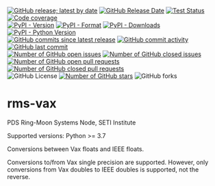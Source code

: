 [![GitHub release; latest by date](https://img.shields.io/github/v/release/SETI/rms-vax)](https://github.com/SETI/rms-vax/releases)
[![GitHub Release Date](https://img.shields.io/github/release-date/SETI/rms-vax)](https://github.com/SETI/rms-vax/releases)
[![Test Status](https://img.shields.io/github/actions/workflow/status/SETI/rms-vax/run-tests.yml?branch=main)](https://github.com/SETI/rms-vax/actions)
[![Code coverage](https://img.shields.io/codecov/c/github/SETI/rms-vax/main?logo=codecov)](https://codecov.io/gh/SETI/rms-vax)
<br />
[![PyPI - Version](https://img.shields.io/pypi/v/rms-vax)](https://pypi.org/project/rms-vax)
[![PyPI - Format](https://img.shields.io/pypi/format/rms-vax)](https://pypi.org/project/rms-vax)
[![PyPI - Downloads](https://img.shields.io/pypi/dm/rms-vax)](https://pypi.org/project/rms-vax)
[![PyPI - Python Version](https://img.shields.io/pypi/pyversions/rms-vax)](https://pypi.org/project/rms-vax)
<br />
[![GitHub commits since latest release](https://img.shields.io/github/commits-since/SETI/rms-vax/latest)](https://github.com/SETI/rms-vax/commits/main/)
[![GitHub commit activity](https://img.shields.io/github/commit-activity/m/SETI/rms-vax)](https://github.com/SETI/rms-vax/commits/main/)
[![GitHub last commit](https://img.shields.io/github/last-commit/SETI/rms-vax)](https://github.com/SETI/rms-vax/commits/main/)
<br />
[![Number of GitHub open issues](https://img.shields.io/github/issues-raw/SETI/rms-vax)](https://github.com/SETI/rms-vax/issues)
[![Number of GitHub closed issues](https://img.shields.io/github/issues-closed-raw/SETI/rms-vax)](https://github.com/SETI/rms-vax/issues)
[![Number of GitHub open pull requests](https://img.shields.io/github/issues-pr-raw/SETI/rms-vax)](https://github.com/SETI/rms-vax/pulls)
[![Number of GitHub closed pull requests](https://img.shields.io/github/issues-pr-closed-raw/SETI/rms-vax)](https://github.com/SETI/rms-vax/pulls)
<br />
![GitHub License](https://img.shields.io/github/license/SETI/rms-vax)
[![Number of GitHub stars](https://img.shields.io/github/stars/SETI/rms-vax)](https://github.com/SETI/rms-vax/stargazers)
![GitHub forks](https://img.shields.io/github/forks/SETI/rms-vax)

# rms-vax

PDS Ring-Moon Systems Node, SETI Institute

Supported versions: Python >= 3.7

Conversions between Vax floats and IEEE floats.

Conversions to/from Vax single precision are supported. However, only conversions
from Vax doubles to IEEE doubles is supported, not the reverse.
